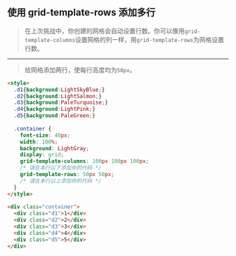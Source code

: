 ## 使用 grid-template-rows 添加多行

> 在上次挑战中，你创建的网格会自动设置行数。你可以像用`grid-template-columns`设置网格的列一样，用`grid-template-rows`为网格设置行数。

------

> 给网格添加两行，使每行高度均为`50px`。

```html
<style>
  .d1{background:LightSkyBlue;}
  .d2{background:LightSalmon;}
  .d3{background:PaleTurquoise;}
  .d4{background:LightPink;}
  .d5{background:PaleGreen;}
  
  .container {
    font-size: 40px;
    width: 100%;
    background: LightGray;
    display: grid;
    grid-template-columns: 100px 100px 100px;    
    /* 请在本行以下添加你的代码 */
    grid-template-rows: 50px 50px;    
    /* 请在本行以上添加你的代码 */
  }
</style>
  
<div class="container">
  <div class="d1">1</div>
  <div class="d2">2</div>
  <div class="d3">3</div>
  <div class="d4">4</div>
  <div class="d5">5</div>
</div>
```



